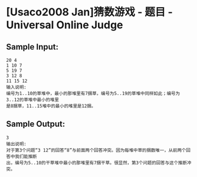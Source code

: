 # [Usaco2008 Jan]猜数游戏 - 题目 - Universal Online Judge


## Sample Input: 
```
20 4
1 10 7
5 19 7
3 12 8
11 15 12
输入说明:
编号为1..10的草堆中，最小的那堆里有7捆草，编号为5..19的草堆中同样如此；编号为3..12的草堆中最小的堆里
是8捆草，11..15堆中的最小的堆里是12捆。
```

## Sample Output: 
```
3
输出说明:
对于第3个问题“3 12”的回答“8”与前面两个回答冲突。因为每堆中草的捆数唯一，从前两个回答中我们能推断
出，编号为5..10的干草堆中最小的那堆里有7捆干草。很显然，第3个问题的回答与这个推断冲突。
```
